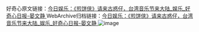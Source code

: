 好奇心原文链接：[今日娱乐：《煎饼侠》请来古惑仔，台湾音乐节来大陆_娱乐_好奇心日报-晏文静 ](https://www.qdaily.com/articles/12050.html)
WebArchive归档链接：[今日娱乐：《煎饼侠》请来古惑仔，台湾音乐节来大陆_娱乐_好奇心日报-晏文静 ](http://web.archive.org/web/20190623171828/https://www.qdaily.com/articles/12050.html)
![image](http://ww3.sinaimg.cn/large/007d5XDply1g3wjbloz1ej30u0572x6p)
